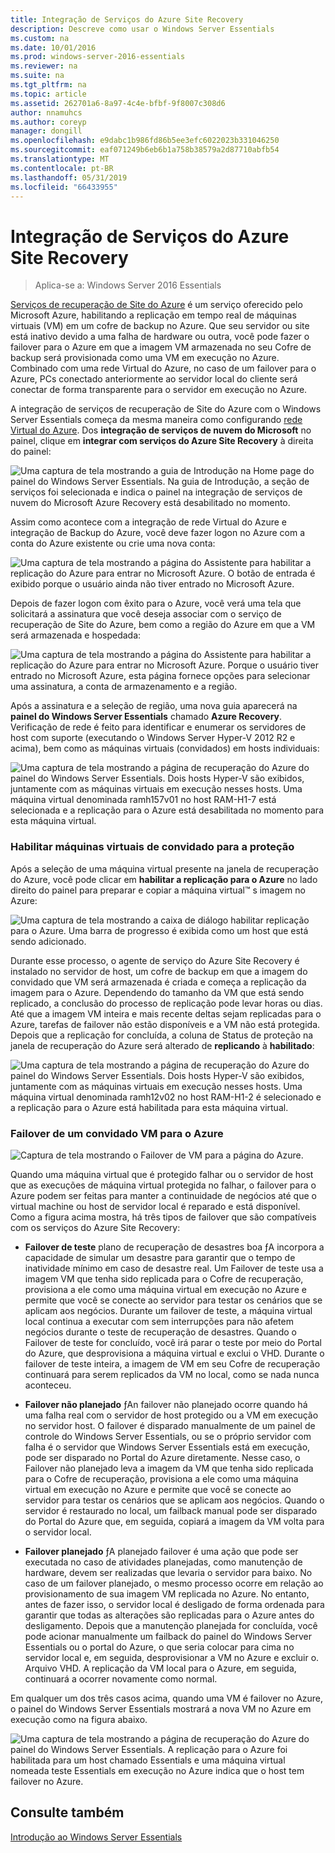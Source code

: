 ```yaml
---
title: Integração de Serviços do Azure Site Recovery
description: Descreve como usar o Windows Server Essentials
ms.custom: na
ms.date: 10/01/2016
ms.prod: windows-server-2016-essentials
ms.reviewer: na
ms.suite: na
ms.tgt_pltfrm: na
ms.topic: article
ms.assetid: 262701a6-8a97-4c4e-bfbf-9f8007c308d6
author: nnamuhcs
ms.author: coreyp
manager: dongill
ms.openlocfilehash: e9dabc1b986fd86b5ee3efc6022023b331046250
ms.sourcegitcommit: eaf071249b6eb6b1a758b38579a2d87710abfb54
ms.translationtype: MT
ms.contentlocale: pt-BR
ms.lasthandoff: 05/31/2019
ms.locfileid: "66433955"
---
```

# <a name="azure-site-recovery-services-integration"></a>Integração de Serviços do Azure Site Recovery

>Aplica-se a: Windows Server 2016 Essentials

[Serviços de recuperação de Site do Azure](https://docs.microsoft.com/azure/site-recovery/) é um serviço oferecido pelo Microsoft Azure, habilitando a replicação em tempo real de máquinas virtuais (VM) em um cofre de backup no Azure. Que seu servidor ou site está inativo devido a uma falha de hardware ou outra, você pode fazer o failover para o Azure em que a imagem VM armazenada no seu Cofre de backup será provisionada como uma VM em execução no Azure. Combinado com uma rede Virtual do Azure, no caso de um failover para o Azure, PCs conectado anteriormente ao servidor local do cliente será conectar de forma transparente para o servidor em execução no Azure.

A integração de serviços de recuperação de Site do Azure com o Windows Server Essentials começa da mesma maneira como configurando [rede Virtual do Azure](azure-virtual-network-integration.md). Dos **integração de serviços de nuvem do Microsoft** no painel, clique em **integrar com serviços do Azure Site Recovery** à direita do painel:

![Uma captura de tela mostrando a guia de Introdução na Home page do painel do Windows Server Essentials. Na guia de Introdução, a seção de serviços foi selecionada e indica o painel na integração de serviços de nuvem do Microsoft Azure Recovery está desabilitado no momento.](media/azure-site-recovery-1.PNG)

Assim como acontece com a integração de rede Virtual do Azure e integração de Backup do Azure, você deve fazer logon no Azure com a conta do Azure existente ou crie uma nova conta:

![Uma captura de tela mostrando a página do Assistente para habilitar a replicação do Azure para entrar no Microsoft Azure. O botão de entrada é exibido porque o usuário ainda não tiver entrado no Microsoft Azure.](media/azure-site-recovery-2.PNG)

Depois de fazer logon com êxito para o Azure, você verá uma tela que solicitará a assinatura que você deseja associar com o serviço de recuperação de Site do Azure, bem como a região do Azure em que a VM será armazenada e hospedada:

![Uma captura de tela mostrando a página do Assistente para habilitar a replicação do Azure para entrar no Microsoft Azure. Porque o usuário tiver entrado no Microsoft Azure, esta página fornece opções para selecionar uma assinatura, a conta de armazenamento e a região.](media/azure-site-recovery-3.PNG)

Após a assinatura e a seleção de região, uma nova guia aparecerá na **painel do Windows Server Essentials** chamado **Azure Recovery**. Verificação de rede é feito para identificar e enumerar os servidores de host com suporte (executando o Windows Server Hyper-V 2012 R2 e acima), bem como as máquinas virtuais (convidados) em hosts individuais:

![Uma captura de tela mostrando a página de recuperação do Azure do painel do Windows Server Essentials. Dois hosts Hyper-V são exibidos, juntamente com as máquinas virtuais em execução nesses hosts. Uma máquina virtual denominada ramh157v01 no host RAM-H1-7 está selecionada e a replicação para o Azure está desabilitada no momento para esta máquina virtual.](media/azure-site-recovery-4.PNG)

### <a name="enabling-guest-virtual-machines-for-protection"></a>Habilitar máquinas virtuais de convidado para a proteção

Após a seleção de uma máquina virtual presente na janela de recuperação do Azure, você pode clicar em **habilitar a replicação para o Azure** no lado direito do painel para preparar e copiar a máquina virtual™ s imagem no Azure:

![Uma captura de tela mostrando a caixa de diálogo habilitar replicação para o Azure. Uma barra de progresso é exibida como um host que está sendo adicionado.](media/azure-site-recovery-5.PNG)

Durante esse processo, o agente de serviço do Azure Site Recovery é instalado no servidor de host, um cofre de backup em que a imagem do convidado que VM será armazenada é criada e começa a replicação da imagem para o Azure. Dependendo do tamanho da VM que está sendo replicado, a conclusão do processo de replicação pode levar horas ou dias. Até que a imagem VM inteira e mais recente deltas sejam replicadas para o Azure, tarefas de failover não estão disponíveis e a VM não está protegida. Depois que a replicação for concluída, a coluna de Status de proteção na janela de recuperação do Azure será alterado de **replicando** à **habilitado**:

![Uma captura de tela mostrando a página de recuperação do Azure do painel do Windows Server Essentials. Dois hosts Hyper-V são exibidos, juntamente com as máquinas virtuais em execução nesses hosts. Uma máquina virtual denominada ramh12v02 no host RAM-H1-2 é selecionado e a replicação para o Azure está habilitada para esta máquina virtual.](media/azure-site-recovery-6.PNG)

### <a name="failover-of-a-guest-vm-to-azure"></a>Failover de um convidado VM para o Azure

![Captura de tela mostrando o Failover de VM para a página do Azure.](media/azure-site-recovery-7.PNG)

Quando uma máquina virtual que é protegido falhar ou o servidor de host que as execuções de máquina virtual protegida no falhar, o failover para o Azure podem ser feitas para manter a continuidade de negócios até que o virtual machine ou host de servidor local é reparado e está disponível. Como a figura acima mostra, há três tipos de failover que são compatíveis com os serviços do Azure Site Recovery:

-   **Failover de teste** plano de recuperação de desastres boa ƒA incorpora a capacidade de simular um desastre para garantir que o tempo de inatividade mínimo em caso de desastre real. Um Failover de teste usa a imagem VM que tenha sido replicada para o Cofre de recuperação, provisiona a ele como uma máquina virtual em execução no Azure e permite que você se conecte ao servidor para testar os cenários que se aplicam aos negócios. Durante um failover de teste, a máquina virtual local continua a executar com sem interrupções para não afetem negócios durante o teste de recuperação de desastres. Quando o Failover de teste for concluído, você irá parar o teste por meio do Portal do Azure, que desprovisiona a máquina virtual e exclui o VHD. Durante o failover de teste inteira, a imagem de VM em seu Cofre de recuperação continuará para serem replicados da VM no local, como se nada nunca aconteceu.

-   **Failover não planejado** ƒAn failover não planejado ocorre quando há uma falha real com o servidor de host protegido ou a VM em execução no servidor host. O failover é disparado manualmente de um painel de controle do Windows Server Essentials, ou se o próprio servidor com falha é o servidor que Windows Server Essentials está em execução, pode ser disparado no Portal do Azure diretamente. Nesse caso, o Failover não planejado leva a imagem da VM que tenha sido replicada para o Cofre de recuperação, provisiona a ele como uma máquina virtual em execução no Azure e permite que você se conecte ao servidor para testar os cenários que se aplicam aos negócios. Quando o servidor é restaurado no local, um failback manual pode ser disparado do Portal do Azure que, em seguida, copiará a imagem da VM volta para o servidor local.

-   **Failover planejado** ƒA planejado failover é uma ação que pode ser executada no caso de atividades planejadas, como manutenção de hardware, devem ser realizadas que levaria o servidor para baixo. No caso de um failover planejado, o mesmo processo ocorre em relação ao provisionamento de sua imagem VM replicada no Azure. No entanto, antes de fazer isso, o servidor local é desligado de forma ordenada para garantir que todas as alterações são replicadas para o Azure antes do desligamento. Depois que a manutenção planejada for concluída, você pode acionar manualmente um failback do painel do Windows Server Essentials ou o portal do Azure, o que seria colocar para cima no servidor local e, em seguida, desprovisionar a VM no Azure e excluir o. Arquivo VHD. A replicação da VM local para o Azure, em seguida, continuará a ocorrer novamente como normal.

Em qualquer um dos três casos acima, quando uma VM é failover no Azure, o painel do Windows Server Essentials mostrará a nova VM no Azure em execução como na figura abaixo.

![Uma captura de tela mostrando a página de recuperação do Azure do painel do Windows Server Essentials. A replicação para o Azure foi habilitada para um host chamado Essentials e uma máquina virtual nomeada teste Essentials em execução no Azure indica que o host tem failover no Azure.](media/azure-site-recovery-8.PNG)

<a name="see-also"></a>Consulte também
--------
[Introdução ao Windows Server Essentials](get-started.md)
